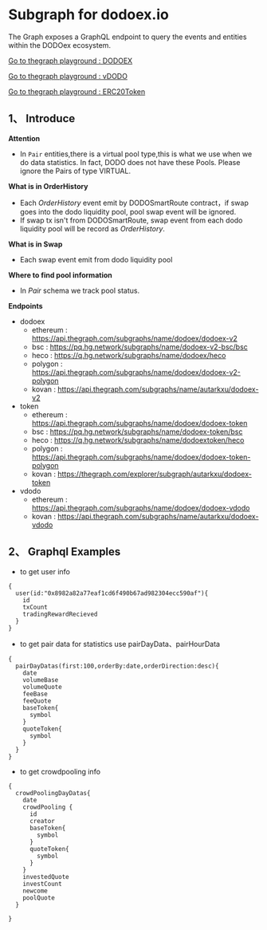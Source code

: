 # Subgraph for dodoex.io

The Graph exposes a GraphQL endpoint to query the events and entities within the DODOex ecosystem.

[Go to thegraph playground : DODOEX](https://thegraph.com/explorer/subgraph/dodoex/dodoex-v2)

[Go to thegraph playground : vDODO](https://thegraph.com/explorer/subgraph/dodoex/dodoex-vdodo?selected=playground)

[Go to thegraph playground : ERC20Token](https://thegraph.com/explorer/subgraph/dodoex/dodoex-token)

## 1、 Introduce

**Attention**
 - In `Pair` entities,there is a virtual pool type,this is what we use when we do data statistics. In fact, DODO does not have these Pools. Please ignore the Pairs of type VIRTUAL.

**What is in OrderHistory**
 - Each *OrderHistory* event emit by DODOSmartRoute contract，if swap goes into the dodo liquidity pool, pool swap event will be ignored. 
 - If swap tx isn't from DODOSmartRoute, swap event from each dodo liquidity pool will be record as *OrderHistory*.

**What is in Swap** 
 - Each swap event emit from dodo liquidity pool
 
**Where to find pool information**
 - In *Pair* schema we track pool status.

**Endpoints**
 - dodoex 
    - ethereum : https://api.thegraph.com/subgraphs/name/dodoex/dodoex-v2
    - bsc : https://pq.hg.network/subgraphs/name/dodoex-v2-bsc/bsc
    - heco : https://q.hg.network/subgraphs/name/dodoex/heco
    - polygon : https://api.thegraph.com/subgraphs/name/dodoex/dodoex-v2-polygon
    - kovan : https://api.thegraph.com/subgraphs/name/autarkxu/dodoex-v2
- token
    - ethereum : https://api.thegraph.com/subgraphs/name/dodoex/dodoex-token
    - bsc : https://pq.hg.network/subgraphs/name/dodoex-token/bsc
    - heco : https://q.hg.network/subgraphs/name/dodoextoken/heco
    - polygon : https://api.thegraph.com/subgraphs/name/dodoex/dodoex-token-polygon
    - kovan : https://thegraph.com/explorer/subgraph/autarkxu/dodoex-token
- vdodo
    - ethereum : https://api.thegraph.com/subgraphs/name/dodoex/dodoex-vdodo
    - kovan : https://api.thegraph.com/subgraphs/name/autarkxu/dodoex-vdodo
  
## 2、 Graphql Examples
 - to get user info
```
{
  user(id:"0x8982a82a77eaf1cd6f490b67ad982304ecc590af"){
    id
    txCount
    tradingRewardRecieved
  }
}

```
 - to get pair data for statistics use pairDayData、pairHourData
```
{
  pairDayDatas(first:100,orderBy:date,orderDirection:desc){
    date
    volumeBase
    volumeQuote
    feeBase
    feeQuote
    baseToken{
      symbol
    }
    quoteToken{
      symbol
    }
  }
}
```
 - to get crowdpooling info
```
{
  crowdPoolingDayDatas{
    date
    crowdPooling {
      id
      creator
      baseToken{
        symbol
      }
      quoteToken{
        symbol
      }
    }
    investedQuote
    investCount
    newcome
    poolQuote
  }
  
}
```
